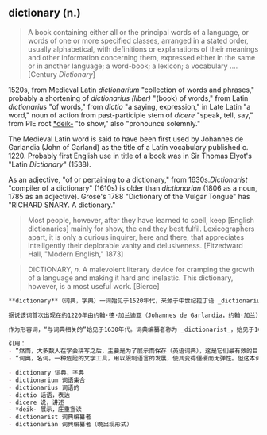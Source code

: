 ## dictionary (n.)

> A book containing either all or the principal words of a language, or words of one or more specified classes, arranged in a stated order, usually alphabetical, with definitions or explanations of their meanings and other information concerning them, expressed either in the same or in another language; a word-book; a lexicon; a vocabulary .... \[Century _Dictionary_\]

1520s, from Medieval Latin _dictionarium_ "collection of words and phrases," probably a shortening of _dictionarius (liber)_ "(book) of words," from Latin _dictionarius_ "of words," from _dictio_ "a saying, expression," in Late Latin "a word," noun of action from past-participle stem of _dicere_ "speak, tell, say," from PIE root [\*deik-](https://www.etymonline.com/word/*deik- "Etymology, meaning and definition of *deik- ") "to show," also "pronounce solemnly."

The Medieval Latin word is said to have been first used by Johannes de Garlandia (John of Garland) as the title of a Latin vocabulary published c. 1220. Probably first English use in title of a book was in Sir Thomas Elyot's "Latin _Dictionary_" (1538).

As an adjective, "of or pertaining to a dictionary," from 1630s._Dictionarist_ "compiler of a dictionary" (1610s) is older than _dictionarian_ (1806 as a noun, 1785 as an adjective). Grose's 1788 "Dictionary of the Vulgar Tongue" has "RICHARD SNARY. A dictionary."

> Most people, however, after they have learned to spell, keep \[English dictionaries\] mainly for show, the end they best fulfil. Lexicographers apart, it is only a curious inquirer, here and there, that appreciates intelligently their deplorable vanity and delusiveness. \[Fitzedward Hall, "Modern English," 1873\]

> DICTIONARY, _n._ A malevolent literary device for cramping the growth of a language and making it hard and inelastic. This dictionary, however, is a most useful work. \[Bierce\]


```md
**dictionary**（词典，字典）一词始见于1520年代，来源于中世纪拉丁语 _dictionarium_，意为“词语和短语的集合”，可能为 _dictionarius (liber)_（“词语书”）的缩写，来源于拉丁语 _dictionarius_，意为“词语的”，本身来自 _dictio_“话语，表达”，在晚期拉丁语中指“词语”，该词为 _dicere_（说话，讲述，表达）的过去分词词干形成的动作名词，源自原始印欧语词根 [\*deik-](https://www.etymonline.com/word/*deik- "Etymology, meaning and definition of *deik- ")，意为“展示”，也有“庄重宣读”的含义。

据说该词首次出现在约1220年由约翰·德·加兰迪亚（Johannes de Garlandia，约翰·加兰）所编拉丁词汇表的书名中。英语中首次用于书名大约见于1538年托马斯·埃利奥特爵士（Sir Thomas Elyot）的《拉丁词典》（Latin _Dictionary_）。

作为形容词，“与词典相关的”始见于1630年代。词典编纂者称为 _dictionarist_，始见于1610年代，比 _dictionarian_（作名词见于1806年，形容词见于1785年）出现得早。1788年Grose所著《粗俗语言词典》中有“RICHARD SNARY. A dictionary.”的用法。

引用：
- “然而，大多数人在学会拼写之后，主要是为了展示而保存（英语词典），这是它们最有效的目的。除词典学家之外，只有偶尔的好奇求知者能够理智地欣赏其令人遗憾的虚荣与欺骗性。” —— 菲茨爱德华·霍尔，《现代英语》，1873年
- “词典，名词。一种危险的文学工具，用以限制语言的发展，使其变得僵硬而无弹性。但这本词典却是极为有用的著作。” —— 契尔西·比尔斯（Bierce）

- dictionary 词典，字典  
- dictionarium 词语集合  
- dictionarius 词语的  
- dictio 话语，表达  
- dicere 说，讲述  
- *deik- 展示，庄重宣读  
- dictionarist 词典编纂者  
- dictionarian 词典编纂者（晚出现形式）
```